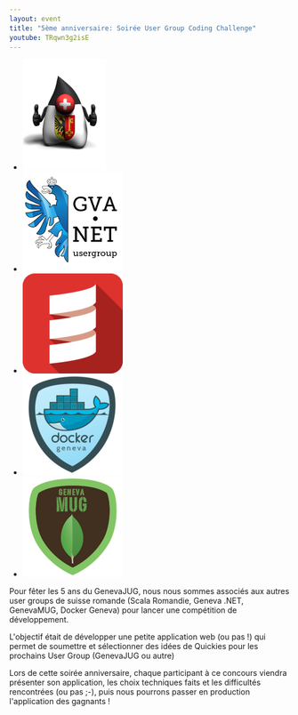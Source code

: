 ```yaml
---
layout: event
title: "5ème anniversaire: Soirée User Group Coding Challenge"
youtube: TRqwn3g2isE
---
```


<ul id="grid-premium">
	<li><img src="/images/geneva-jug-duke-181.png" alt="GenevaJUG"></li>
	<li><a href="http://www.meetup.com/Geneva-NET-User-Group/" ><img src="/images/geneva.net.jpeg" alt="Geneva .NET User Group"></a></li>
	<li><a href="http://www.meetup.com/Scala-Romandie/"><img src="/images/scala-romandie.jpeg" alt="Scala Romandie"></a></li>
	<li><a href="http://dockgen.ch/"><img src="/images/docker-geneva.jpeg" alt="Docker Geneva"></a></li>
	<li><a href="http://genevamug.ch/"><img src="/images/genevamug.jpeg" alt="GenevaMUG"></a></li>
</ul>


Pour fêter les 5 ans du GenevaJUG, nous nous sommes associés aux autres user groups de suisse romande (Scala Romandie, Geneva .NET, GenevaMUG, Docker Geneva) pour lancer une compétition de développement.

L'objectif était de développer une petite application web (ou pas !) qui permet de soumettre et sélectionner des idées de Quickies pour les prochains User Group (GenevaJUG ou autre)

Lors de cette soirée anniversaire, chaque participant à ce concours viendra présenter son application, les choix techniques faits et les difficultés rencontrées (ou pas ;-), puis nous pourrons passer en production l'application des gagnants !